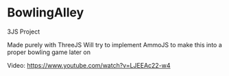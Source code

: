 # BowlingAlley
3JS Project

Made purely with ThreeJS
Will try to implement AmmoJS to make this into a proper bowling game later on

Video:
https://www.youtube.com/watch?v=LJEEAc22-w4
